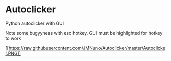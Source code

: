 # Autoclicker
Python autoclicker with GUI

Note some bugyyness with esc hotkey. GUI must be highlighted for hotkey to work


[[https://raw.githubusercontent.com/JMNuno/Autoclicker/master/Autoclicker.PNG]]
